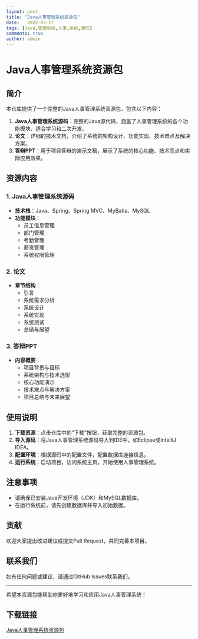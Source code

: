 ```yaml
---
layout: post
title: "Java人事管理系统资源包"
date:   2022-03-17
tags: [Java,管理系统,人事,系统,源码]
comments: true
author: admin
---
```

# Java人事管理系统资源包

## 简介

本仓库提供了一个完整的Java人事管理系统资源包，包含以下内容：

1. **Java人事管理系统源码**：完整的Java源代码，涵盖了人事管理系统的各个功能模块，适合学习和二次开发。
2. **论文**：详细的技术文档，介绍了系统的架构设计、功能实现、技术难点及解决方案。
3. **答辩PPT**：用于项目答辩的演示文稿，展示了系统的核心功能、技术亮点和实际应用效果。

## 资源内容

### 1. Java人事管理系统源码

- **技术栈**：Java、Spring、Spring MVC、MyBatis、MySQL
- **功能模块**：
  - 员工信息管理
  - 部门管理
  - 考勤管理
  - 薪资管理
  - 系统权限管理

### 2. 论文

- **章节结构**：
  - 引言
  - 系统需求分析
  - 系统设计
  - 系统实现
  - 系统测试
  - 总结与展望

### 3. 答辩PPT

- **内容概要**：
  - 项目背景与目标
  - 系统架构与技术选型
  - 核心功能演示
  - 技术难点与解决方案
  - 项目总结与未来展望

## 使用说明

1. **下载资源**：点击仓库中的“下载”按钮，获取完整的资源包。
2. **导入源码**：将Java人事管理系统源码导入到IDE中，如Eclipse或IntelliJ IDEA。
3. **配置环境**：根据源码中的配置文件，配置数据库连接信息。
4. **运行系统**：启动项目，访问系统主页，开始使用人事管理系统。

## 注意事项

- 请确保已安装Java开发环境（JDK）和MySQL数据库。
- 在运行系统前，请先创建数据库并导入初始数据。

## 贡献

欢迎大家提出改进建议或提交Pull Request，共同完善本项目。

## 联系我们

如有任何问题或建议，请通过GitHub Issues联系我们。

---

希望本资源包能帮助你更好地学习和应用Java人事管理系统！

## 下载链接

[Java人事管理系统资源包](https://pan.quark.cn/s/6bda8352984d)